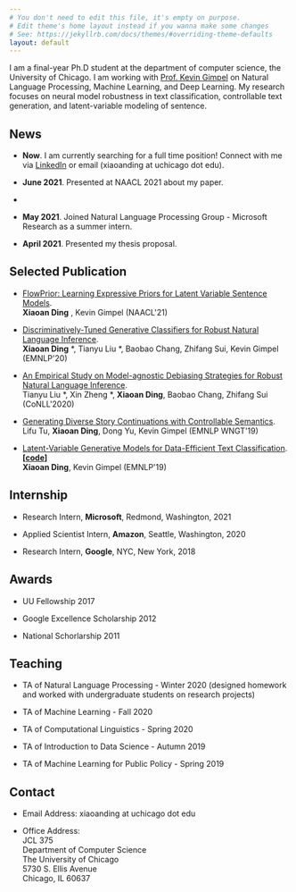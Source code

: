 ```yaml
---
# You don't need to edit this file, it's empty on purpose.
# Edit theme's home layout instead if you wanna make some changes
# See: https://jekyllrb.com/docs/themes/#overriding-theme-defaults
layout: default 
---
```



I am a final-year Ph.D student at the department of computer science, the University of Chicago. I am working with <a href="https://ttic.uchicago.edu/~kgimpel/">Prof. Kevin Gimpel</a> on Natural Language Processing, Machine Learning, and Deep Learning. My research focuses on neural model robustness in text classification, controllable text generation, and latent-variable modeling of sentence.

## News

- **Now**. I am currently searching for a full time position! Connect with me via <a href="https://www.linkedin.com/in/xiaoan-ding-232061214/">LinkedIn</a> or email (xiaoanding at uchicago dot edu).

- **June 2021**. Presented at NAACL 2021 about my paper.
- 
- **May 2021**. Joined Natural Language Processing Group - Microsoft Research as a summer intern.

- **April 2021**. Presented my thesis proposal.

## Selected Publication

- [FlowPrior: Learning Expressive Priors for Latent Variable Sentence Models](https://www.aclweb.org/anthology/2021.naacl-main.259.pdf).  
**Xiaoan Ding** , Kevin Gimpel (NAACL'21)

- [Discriminatively-Tuned Generative Classifiers for Robust Natural Language Inference](http://arxiv.org/abs/2010.03760).  
**Xiaoan Ding** *, Tianyu Liu *, Baobao Chang, Zhifang Sui, Kevin Gimpel (EMNLP'20)

- [An Empirical Study on Model-agnostic Debiasing Strategies for Robust Natural Language Inference](https://arxiv.org/abs/2010.03777).<br>
    Tianyu Liu *, Xin Zheng *, **Xiaoan Ding**, Baobao Chang, Zhifang Sui (CoNLL'2020)

- [Generating Diverse Story Continuations with Controllable Semantics](https://arxiv.org/abs/1909.13434).  
Lifu Tu, **Xiaoan Ding**, Dong Yu, Kevin Gimpel (EMNLP WNGT'19)  

- [Latent-Variable Generative Models for Data-Efficient Text Classification](https://arxiv.org/abs/1910.00382).  
**[[code](https://github.com/AnnDing/Generative_classifier)]**  
**Xiaoan Ding**, Kevin Gimpel (EMNLP'19)


## Internship

- Research Intern, **Microsoft**, Redmond, Washington, 2021

- Applied Scientist Intern, **Amazon**, Seattle, Washington, 2020

- Research Intern, **Google**, NYC, New York, 2018

## Awards

- UU Fellowship 2017

- Google Excellence Scholarship 2012

- National Schorlarship 2011

## Teaching

- TA of Natural Language Processing - Winter 2020 (designed homework and worked with undergraduate students on research projects)

- TA of Machine Learning - Fall 2020

- TA of Computational Linguistics - Spring 2020

- TA of Introduction to Data Science - Autumn 2019

- TA of Machine Learning for Public Policy - Spring 2019

## Contact

- Email Address: xiaoanding at uchicago dot edu

- Office Address: <br/>
   JCL 375 <br/>
   Department of Computer Science <br/>
   The University of Chicago <br/>
   5730 S. Ellis Avenue <br/>
   Chicago, IL 60637 <br/>


